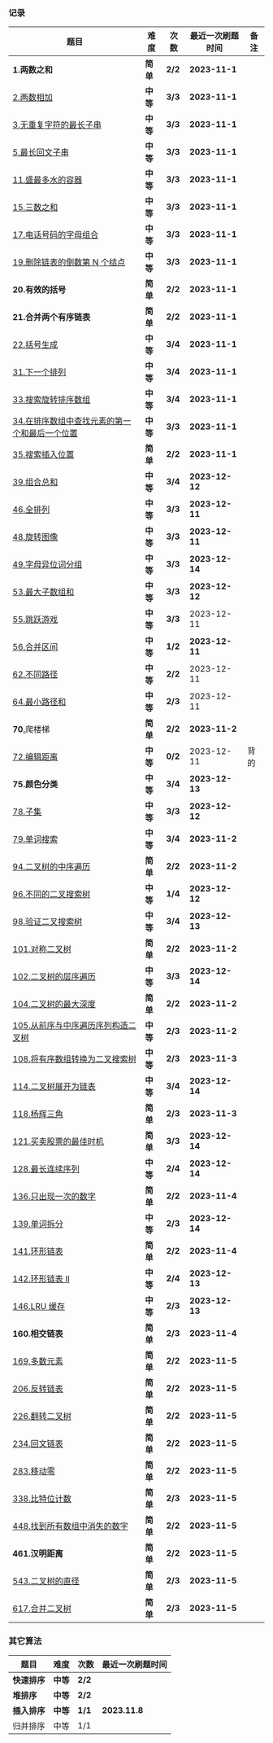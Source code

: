 ### 记录

| **题目**                                                                                                                      | **难度** | **次数** | **最近一次刷题时间** | 备注 |
| ----------------------------------------------------------------------------------------------------------------------------------- | -------------- | -------------- | -------------------------- | ---- |
| **1.两数之和**                                                                                                                | **简单** | **2/2**  | **2023-11-1**        |      |
| [2.两数相加](https://leetcode.cn/problems/add-two-numbers/)                                                                            | **中等** | **3/3**  | **2023-11-1**        |      |
| [3.无重复字符的最长子串](https://leetcode.cn/problems/longest-substring-without-repeating-characters/)                                 | **中等** | **3/3**  | **2023-11-1**        |      |
| [5.最长回文子串](https://leetcode.cn/problems/longest-palindromic-substring/)                                                          | **中等** | **3/3**  | **2023-11-1**        |      |
| [11.盛最多水的容器](https://leetcode.cn/problems/container-with-most-water/)                                                           | **中等** | **3/3**  | **2023-11-1**        |      |
| [15.三数之和](https://leetcode.cn/problems/3sum/)                                                                                      | **中等** | **3/3**  | **2023-11-1**        |      |
| [17.电话号码的字母组合](https://leetcode.cn/problems/letter-combinations-of-a-phone-number/)                                           | **中等** | **3/3**  | **2023-11-1**        |      |
| [19.删除链表的倒数第 N 个结点](https://leetcode.cn/problems/remove-nth-node-from-end-of-list/)                                         | **中等** | **3/3**  | **2023-11-1**        |      |
| **20.有效的括号**                                                                                                             | **简单** | **2/2**  | **2023-11-1**        |      |
| **21.合并两个有序链表**                                                                                                       | **简单** | **2/2**  | **2023-11-1**        |      |
| [22.括号生成](https://leetcode.cn/problems/generate-parentheses/)                                                                      | **中等** | **3/4**  | **2023-11-1**        |      |
| [31.下一个排列](https://leetcode.cn/problems/next-permutation/)                                                                        | **中等** | **3/4**  | **2023-11-1**        |      |
| [33.搜索旋转排序数组](https://leetcode.cn/problems/search-in-rotated-sorted-array/)                                                    | **中等** | **3/4**  | **2023-11-1**        |      |
| [34.在排序数组中查找元素的第一个和最后一个位置](https://leetcode.cn/problems/find-first-and-last-position-of-element-in-sorted-array/) | **中等** | **3/3**  | **2023-11-1**        |      |
| [35.搜索插入位置](https://leetcode.cn/problems/search-insert-position/)                                                                | **简单** | **2/2**  | **2023-11-1**        |      |
| [39.组合总和](https://leetcode.cn/problems/combination-sum/)                                                                           | **中等** | **3/4**  | **2023-12-12**       |      |
| [46.全排列](https://leetcode.cn/problems/permutations/)                                                                                | **中等** | **3/3**  | **2023-12-11**       |      |
| [48.旋转图像](https://leetcode.cn/problems/rotate-image/)                                                                              | **中等** | **3/3**  | **2023-12-11**       |      |
| [49.字母异位词分组](https://leetcode.cn/problems/group-anagrams/)                                                                      | **中等** | **3/3**  | **2023-12-14**       |      |
| [53.最大子数组和](https://leetcode.cn/problems/maximum-subarray/)                                                                      | **中等** | **3/3**  | **2023-12-12**       |      |
| [55.跳跃游戏](https://leetcode.cn/problems/jump-game/)                                                                                 | **中等** | **3/3**  | 2023-12-11                 |      |
| [56.合并区间](https://leetcode.cn/problems/merge-intervals/)                                                                           | **中等** | **1/2**  | **2023-12-11**       |      |
| [62.不同路径](https://leetcode.cn/problems/unique-paths/)                                                                              | **中等** | **2/2**  | 2023-12-11                 |      |
| [64.最小路径和](https://leetcode.cn/problems/minimum-path-sum/)                                                                        | **中等** | **2/3**  | 2023-12-11                 |      |
| **70**[.](https://leetcode.cn/problems/climbing-stairs/)爬楼梯                                                                   | **简单** | **2/2**  | **2023-11-2**        |      |
| [72.编辑距离](https://leetcode.cn/problems/edit-distance/)                                                                             | **中等** | **0/2**  | 2023-12-11                 | 背的 |
| **75.颜色分类**                                                                                                               | **中等** | **3/4**  | **2023-12-13**       |      |
| [78.子集](https://leetcode.cn/problems/subsets/)                                                                                       | **中等** | **3/3**  | **2023-12-12**       |      |
| [79.单词搜索](https://leetcode.cn/problems/word-search/)                                                                               | **中等** | **3/4**  | **2023-11-2**        |      |
| [94.二叉树的中序遍历](https://leetcode.cn/problems/binary-tree-inorder-traversal/)                                                     | **简单** | **2/2**  | **2023-11-2**        |      |
| [96.不同的二叉搜索树](https://leetcode.cn/problems/unique-binary-search-trees/)                                                        | **中等** | **1/4**  | **2023-12-12**       |      |
| [98.验证二叉搜索树](https://leetcode.cn/problems/validate-binary-search-tree/)                                                         | **中等** | **3/4**  | **2023-12-13**       |      |
| [101.对称二叉树](https://leetcode.cn/problems/symmetric-tree/)                                                                         | **简单** | **2/2**  | **2023-11-2**        |      |
| [102.二叉树的层序遍历](https://leetcode.cn/problems/binary-tree-level-order-traversal/)                                                | **中等** | **3/3**  | **2023-12-14**       |      |
| [104.二叉树的最大深度](https://leetcode.cn/problems/maximum-depth-of-binary-tree/)                                                     | **简单** | **2/2**  | **2023-11-2**        |      |
| [105.从前序与中序遍历序列构造二叉树](https://leetcode.cn/problems/construct-binary-tree-from-preorder-and-inorder-traversal/)          | **中等** | **2/3**  | **2023-11-2**        |      |
| [108.将有序数组转换为二叉搜索树](https://leetcode.cn/problems/convert-sorted-array-to-binary-search-tree/)                             | **中等** | **2/3**  | **2023-11-3**        |      |
| [114.二叉树展开为链表](https://leetcode.cn/problems/flatten-binary-tree-to-linked-list/)                                               | **中等** | **3/4**  | **2023-12-14**       |      |
| [118.杨辉三角](https://leetcode.cn/problems/pascals-triangle/)                                                                         | **简单** | **2/3**  | **2023-11-3**        |      |
| [121.买卖股票的最佳时机](https://leetcode.cn/problems/best-time-to-buy-and-sell-stock/)                                                | **简单** | **3/3**  | **2023-12-14**       |      |
| [128.最长连续序列](https://leetcode.cn/problems/longest-consecutive-sequence/)                                                         | **中等** | **2/4**  | **2023-12-14**       |      |
| [136.只出现一次的数字](https://leetcode.cn/problems/single-number/)                                                                    | **简单** | **2/2**  | **2023-11-4**        |      |
| [139.单词拆分](https://leetcode.cn/problems/word-break/)                                                                               | **中等** | **2/3**  | **2023-12-14**       |      |
| [141.环形链表](https://leetcode.cn/problems/linked-list-cycle/)                                                                        | **简单** | **2/2**  | **2023-11-4**        |      |
| [142.环形链表 II](https://leetcode.cn/problems/linked-list-cycle-ii/)                                                                  | **中等** | **2/4**  | **2023-12-13**       |      |
| [146.LRU 缓存](https://leetcode.cn/problems/lru-cache/)                                                                                | **中等** | **2/3**  | **2023-12-13**       |      |
| **160.相交链表**                                                                                                              | **简单** | **2/3**  | **2023-11-4**        |      |
| [169.多数元素](https://leetcode.cn/problems/majority-element/)                                                                         | **简单** | **2/2**  | **2023-11-5**        |      |
| [206.反转链表](https://leetcode.cn/problems/reverse-linked-list/)                                                                      | **简单** | **2/2**  | **2023-11-5**        |      |
| [226.翻转二叉树](https://leetcode.cn/problems/invert-binary-tree/)                                                                     | **简单** | **2/2**  | **2023-11-5**        |      |
| [234.回文链表](https://leetcode.cn/problems/palindrome-linked-list/)                                                                   | **简单** | **2/2**  | **2023-11-5**        |      |
| [283.移动零](https://leetcode.cn/problems/move-zeroes/)                                                                                | **简单** | **2/2**  | **2023-11-5**        |      |
| [338.比特位计数](https://leetcode.cn/problems/counting-bits/)                                                                          | **简单** | **2/3**  | **2023-11-5**        |      |
| [448.找到所有数组中消失的数字](https://leetcode.cn/problems/find-all-numbers-disappeared-in-an-array/)                                 | **简单** | **2/2**  | **2023-11-5**        |      |
| **461.汉明距离**                                                                                                              | **简单** | **2/2**  | **2023-11-5**        |      |
| [543.二叉树的直径](https://leetcode.cn/problems/diameter-of-binary-tree/)                                                              | **简单** | **2/3**  | **2023-11-5**        |      |
| [617.合并二叉树](https://leetcode.cn/problems/merge-two-binary-trees/)                                                                 | **简单** | **2/3**  | **2023-11-5**        |      |

### 其它算法

| **题目**     | **难度** | **次数** | **最近一次刷题时间** |
| ------------------ | -------------- | -------------- | -------------------------- |
| **快速排序** | **中等** | **2/2**  |                            |
| **堆排序**   | **中等** | **2/2**  |                            |
| **插入排序** | **中等** | **1/1**  | **2023.11.8**        |
| 归并排序           | 中等           | 1/1            |                            |
